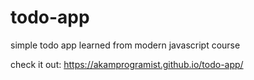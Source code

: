 # todo-app
simple todo app learned from modern javascript course <br>

check it out: https://akamprogramist.github.io/todo-app/

